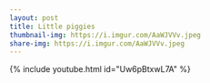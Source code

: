 ```yaml
---
layout: post
title: Little piggies
thumbnail-img: https://i.imgur.com/AaWJVVv.jpeg
share-img: https://i.imgur.com/AaWJVVv.jpeg
---
```


{% include youtube.html id="Uw6pBtxwL7A" %}
